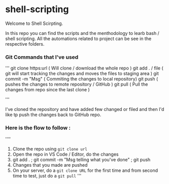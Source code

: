 # shell-scripting

Welcome to Shell Scirpting.

In this repo you can find the scripts and the menthodology to learb bash / shell scripting. All the automations related to project can be see in the respective folders.

### Git Commands that I've used
'''
 git clone https:url ( Will clone / download the whole repo )
 git add . / file    ( git will start tracking the changes and moves the files to staging area )
 git commit -m "Msg" ( Commiting the changes to local repository) 
 git push            ( pushes the changes to remote repository / GitHub )
 git pull            ( Pull the changes from repo since the last clone )

'''

I've cloned the repository and have added few changed or filed and then I'd like tp push the changes back to GitHub repo.

### Here is the flow to follow :
''''
1) Clone the repo using `git clone url`
2) Open the repo in VS Code / Editor, do the changes 
3) git add . ; git commit -m "Msg telling what you've done" ; git push 
4) Changes that you made are pushed 
5) On your server, do a `git clone URL` for the first time and from second time to test, just do a `git pull`
'''